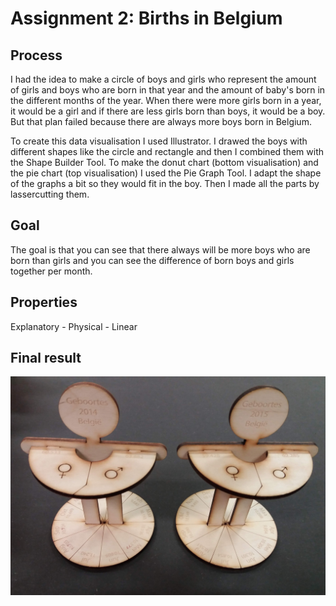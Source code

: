 # Assignment 2: Births in Belgium 

## Process
I had the idea to make a circle of boys and girls who represent the amount of girls and boys who are born in that year and the amount of baby's born in the different months of the year. When there were more girls born in a year, it would be a girl and if there are less girls born than boys, it would be a boy. But that plan failed because there are always more boys born in Belgium.

To create this data visualisation I used Illustrator. I drawed the boys with different shapes like the circle and rectangle and then I combined them with the Shape Builder Tool. To make the donut chart (bottom visualisation) and the pie chart (top visualisation) I used the Pie Graph Tool. I adapt the shape of the graphs a bit so they would fit in the boy. Then I made all the parts by lassercutting them. 

## Goal
The goal is that you can see that there always will be more boys who are born than girls and you can see the difference of born boys and girls together per month. 

## Properties 
Explanatory - Physical - Linear

## Final result
![alt text](https://github.com/sandyverbruggen123/Data-Visualisation/blob/master/Assignment%202/ResultBirths.jpg)
